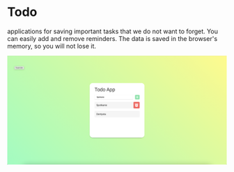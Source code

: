 # Todo

applications for saving important tasks that we do not want to forget. You can easily add and remove reminders. The data is saved in the browser's memory, so you will not lose it.

![alt text](https://github.com/pokrywa1/Todo/blob/main/preview.png)

